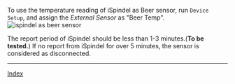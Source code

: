 To use the temperature reading of iSpindel as Beer sensor, run `Device Setup`, and assign the *External Sensor* as "Beer Temp".
![ispindel as beer sensor](images/ispindel_sensor.jpg)

The report period of iSpindel should be less than 1-3 minutes.(**To be tested.**) If no report from iSpindel for over 5 minutes, the 
sensor is considered as disconnected.

***
[Index](index.md)